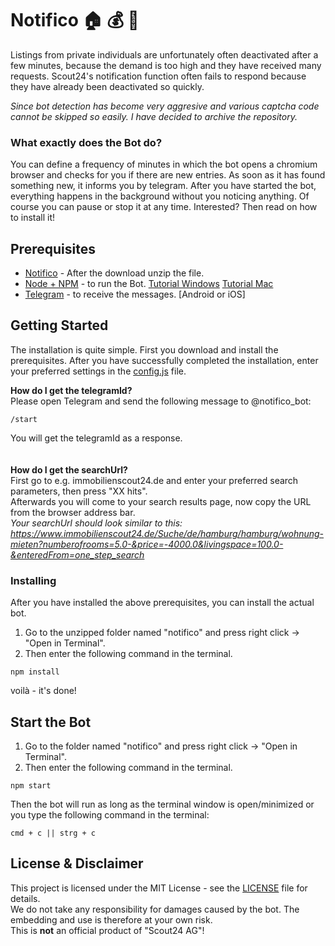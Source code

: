 # Notifico :house: :moneybag: :car:
Listings from private individuals are unfortunately often deactivated after a few minutes, because the demand is too high and they have received many requests.
Scout24's notification function often fails to respond because they have already been deactivated so quickly.

*Since bot detection has become very aggresive and various captcha code cannot be skipped so easily. I have decided to archive the repository.*

### What exactly does the Bot do?
You can define a frequency of minutes in which the bot opens a chromium browser and checks for you if there are new entries.
As soon as it has found something new, it informs you by telegram.
After you have started the bot, everything happens in the background without you noticing anything.
Of course you can pause or stop it at any time.
Interested? Then read on how to install it!

## Prerequisites
* [Notifico](https://github.com/MrNico96/notifico/archive/master.zip) - After the download unzip the file.
* [Node + NPM](https://nodejs.org/de/download/) - to run the Bot. [Tutorial Windows](https://treehouse.github.io/installation-guides/windows/node-windows.html) [Tutorial Mac](https://treehouse.github.io/installation-guides/mac/node-mac.html)
* [Telegram](https://telegram.org/) - to receive the messages. [Android or iOS]

## Getting Started
The installation is quite simple. First you download and install the prerequisites.
After you have successfully completed the installation, enter your preferred settings in the [config.js](config.js) file.

**How do I get the telegramId?**<br/>
Please open Telegram and send the following message to @notifico_bot:
```
/start
```
You will get the telegramId as a response.<br>
<br/><br/>
**How do I get the searchUrl?**<br/>
First go to e.g. immobilienscout24.de and enter your preferred search parameters, then press "XX hits".<br/>
Afterwards you will come to your search results page, now copy the URL from the browser address bar.<br/>
*Your searchUrl should look similar to this:*<br/>
*https://www.immobilienscout24.de/Suche/de/hamburg/hamburg/wohnung-mieten?numberofrooms=5.0-&price=-4000.0&livingspace=100.0-&enteredFrom=one_step_search*

### Installing
After you have installed the above prerequisites, you can install the actual bot.
1. Go to the unzipped folder named "notifico" and press right click -> "Open in Terminal".
1. Then enter the following command in the terminal.
```
npm install
```
voilà - it's done!<br>

## Start the Bot
1. Go to the folder named "notifico" and press right click -> "Open in Terminal".
1. Then enter the following command in the terminal.
```
npm start
```
Then the bot will run as long as the terminal window is open/minimized or you type the following command in the terminal:
```
cmd + c || strg + c
```

## License & Disclaimer

This project is licensed under the MIT License - see the [LICENSE](LICENSE) file for details.  
We do not take any responsibility for damages caused by the bot. The embedding and use is therefore at your own risk.  
This is **not** an official product of "Scout24 AG"!
